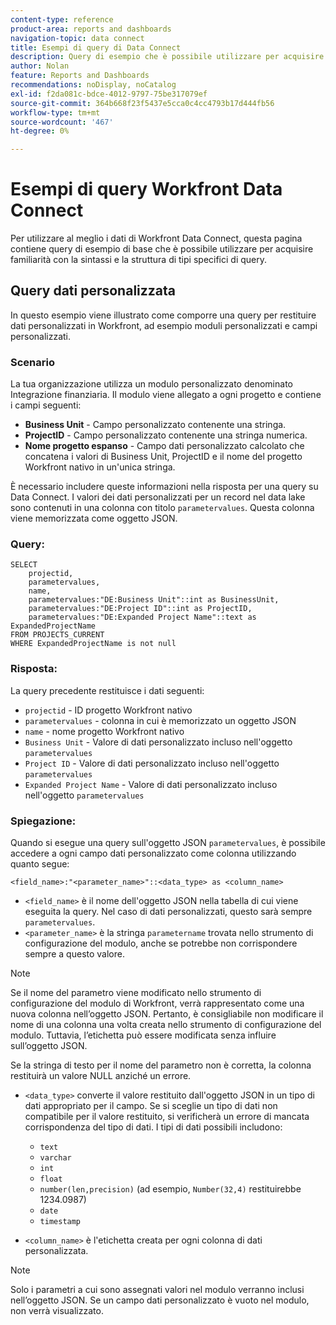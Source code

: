 ```yaml
---
content-type: reference
product-area: reports and dashboards
navigation-topic: data connect
title: Esempi di query di Data Connect
description: Query di esempio che è possibile utilizzare per acquisire familiarità con la sintassi e la struttura di tipi specifici di query.
author: Nolan
feature: Reports and Dashboards
recommendations: noDisplay, noCatalog
exl-id: f2da081c-bdce-4012-9797-75be317079ef
source-git-commit: 364b668f23f5437e5cca0c4cc4793b17d444fb56
workflow-type: tm+mt
source-wordcount: '467'
ht-degree: 0%

---
```


# Esempi di query Workfront Data Connect

Per utilizzare al meglio i dati di Workfront Data Connect, questa pagina contiene query di esempio di base che è possibile utilizzare per acquisire familiarità con la sintassi e la struttura di tipi specifici di query.

## Query dati personalizzata

In questo esempio viene illustrato come comporre una query per restituire dati personalizzati in Workfront, ad esempio moduli personalizzati e campi personalizzati.

### Scenario

La tua organizzazione utilizza un modulo personalizzato denominato Integrazione finanziaria. Il modulo viene allegato a ogni progetto e contiene i campi seguenti:

* **Business Unit** - Campo personalizzato contenente una stringa.
* **ProjectID** - Campo personalizzato contenente una stringa numerica.
* **Nome progetto espanso** - Campo dati personalizzato calcolato che concatena i valori di Business Unit, ProjectID e il nome del progetto Workfront nativo in un&#39;unica stringa.

È necessario includere queste informazioni nella risposta per una query su Data Connect. I valori dei dati personalizzati per un record nel data lake sono contenuti in una colonna con titolo `parametervalues`. Questa colonna viene memorizzata come oggetto JSON.

### Query:

```
SELECT
    projectid,
    parametervalues,
    name,
    parametervalues:"DE:Business Unit"::int as BusinessUnit,
    parametervalues:"DE:Project ID"::int as ProjectID,
    parametervalues:"DE:Expanded Project Name"::text as ExpandedProjectName
FROM PROJECTS_CURRENT
WHERE ExpandedProjectName is not null
```

### Risposta:

La query precedente restituisce i dati seguenti:

* `projectid` - ID progetto Workfront nativo
* `parametervalues` - colonna in cui è memorizzato un oggetto JSON
* `name` - nome progetto Workfront nativo
* `Business Unit` - Valore di dati personalizzato incluso nell&#39;oggetto `parametervalues`
* `Project ID` - Valore di dati personalizzato incluso nell&#39;oggetto `parametervalues`
* `Expanded Project Name` - Valore di dati personalizzato incluso nell&#39;oggetto `parametervalues`

### Spiegazione:

Quando si esegue una query sull&#39;oggetto JSON `parametervalues`, è possibile accedere a ogni campo dati personalizzato come colonna utilizzando quanto segue:

`<field_name>:"<parameter_name>"::<data_type> as <column_name>`

* `<field_name>` è il nome dell&#39;oggetto JSON nella tabella di cui viene eseguita la query. Nel caso di dati personalizzati, questo sarà sempre `parametervalues`.
* `<parameter_name>` è la stringa `parametername` trovata nello strumento di configurazione del modulo, anche se potrebbe non corrispondere sempre a questo valore.

>[!NOTE]
>
>Se il nome del parametro viene modificato nello strumento di configurazione del modulo di Workfront, verrà rappresentato come una nuova colonna nell’oggetto JSON. Pertanto, è consigliabile non modificare il nome di una colonna una volta creata nello strumento di configurazione del modulo. Tuttavia, l’etichetta può essere modificata senza influire sull’oggetto JSON.
>
>Se la stringa di testo per il nome del parametro non è corretta, la colonna restituirà un valore NULL anziché un errore.

* `<data_type>` converte il valore restituito dall&#39;oggetto JSON in un tipo di dati appropriato per il campo. Se si sceglie un tipo di dati non compatibile per il valore restituito, si verificherà un errore di mancata corrispondenza del tipo di dati. I tipi di dati possibili includono:

   * `text`
   * `varchar`
   * `int`
   * `float`
   * `number(len,precision)` (ad esempio, `Number(32,4)` restituirebbe 1234.0987)
   * `date`
   * `timestamp`

* `<column_name>` è l&#39;etichetta creata per ogni colonna di dati personalizzata.

>[!NOTE]
>
>Solo i parametri a cui sono assegnati valori nel modulo verranno inclusi nell’oggetto JSON. Se un campo dati personalizzato è vuoto nel modulo, non verrà visualizzato.

<!--## Task query 

Join the project and (assignedTo) users tables into a simple task list.



## Hours query

Join owner (users), hour type, and portfolio tables to provide a sum of hours by user and portfolio for the current year.



## Document approvals query

Measure the cycle time and average number of review cycles per asset.-->
